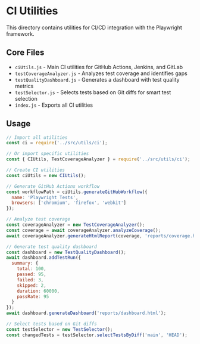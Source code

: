 <!-- Source: /Users/mzahirudeen/playwright-framework/src/utils/ci/README.md -->

# CI Utilities

This directory contains utilities for CI/CD integration with the Playwright framework.

## Core Files

- `ciUtils.js` - Main CI utilities for GitHub Actions, Jenkins, and GitLab
- `testCoverageAnalyzer.js` - Analyzes test coverage and identifies gaps
- `testQualityDashboard.js` - Generates a dashboard with test quality metrics
- `testSelector.js` - Selects tests based on Git diffs for smart test selection
- `index.js` - Exports all CI utilities

## Usage

```javascript
// Import all utilities
const ci = require('../src/utils/ci');

// Or import specific utilities
const { CIUtils, TestCoverageAnalyzer } = require('../src/utils/ci');

// Create CI utilities
const ciUtils = new CIUtils();

// Generate GitHub Actions workflow
const workflowPath = ciUtils.generateGitHubWorkflow({
  name: 'Playwright Tests',
  browsers: ['chromium', 'firefox', 'webkit']
});

// Analyze test coverage
const coverageAnalyzer = new TestCoverageAnalyzer();
const coverage = await coverageAnalyzer.analyzeCoverage();
await coverageAnalyzer.generateHtmlReport(coverage, 'reports/coverage.html');

// Generate test quality dashboard
const dashboard = new TestQualityDashboard();
await dashboard.addTestRun({
  summary: {
    total: 100,
    passed: 95,
    failed: 3,
    skipped: 2,
    duration: 60000,
    passRate: 95
  }
});
await dashboard.generateDashboard('reports/dashboard.html');

// Select tests based on Git diffs
const testSelector = new TestSelector();
const changedTests = testSelector.selectTestsByDiff('main', 'HEAD');
```